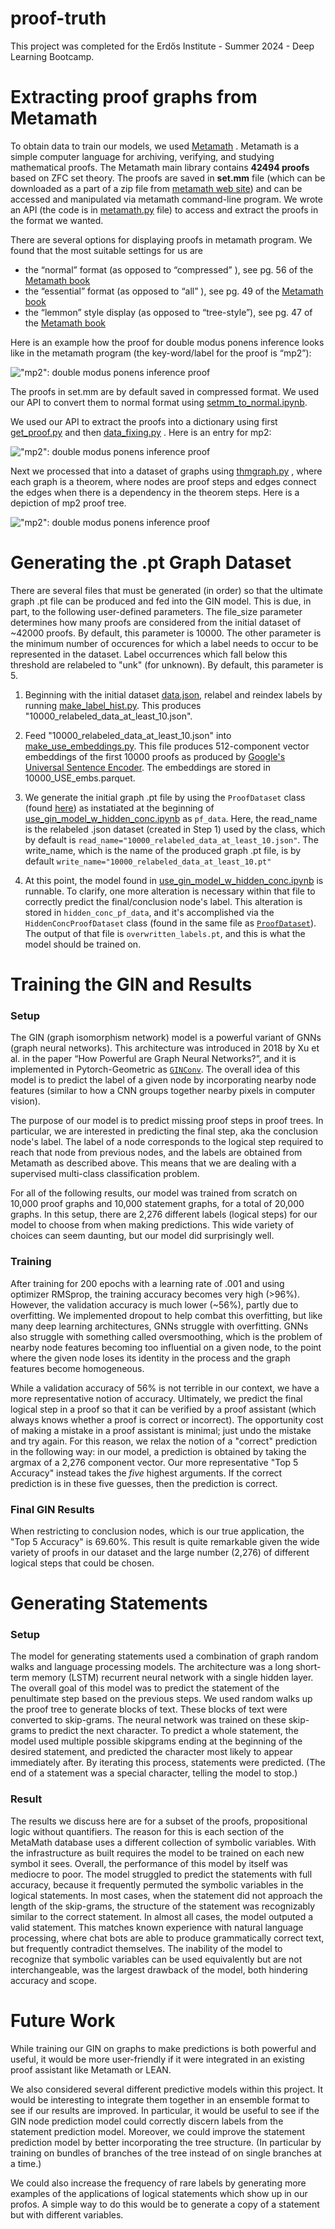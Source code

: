 # proof-truth
This project was completed for the Erdős Institute - Summer 2024 - Deep Learning Bootcamp.

# Extracting proof graphs from Metamath
To obtain data to train our models, we used [Metamath](https://us.metamath.org) . Metamath is a simple computer language for archiving, verifying, and studying mathematical proofs. The Metamath main library contains **42494 proofs** based on ZFC set theory. The proofs are saved in **set.mm** file (which can be downloaded as a part of a zip file from [metamath web site](https://us.metamath.org/#downloads)) and can be accessed and manipulated via metamath command-line program. We wrote an API (the code is in [metamath.py](metamath.py) file) to access and extract the proofs in the format we wanted. 

There are several options for displaying proofs in metamath program. We found that the most suitable settings for us are
- the “normal” format (as opposed to “compressed” ), see pg. 56 of the [Metamath book](https://us.metamath.org/#book)
- the “essential” format (as opposed to “all” ), see pg. 49 of the [Metamath book](https://us.metamath.org/#book)
- the “lemmon” style display (as opposed to “tree-style”), see pg. 47 of the [Metamath book](https://us.metamath.org/#book) 

Here is an example how the proof for double modus ponens inference looks like in the metamath program (the key-word/label for the proof is “mp2”):

!["mp2": double modus ponens inference proof](/presentation_assets/mp2_lemmon.png)

The proofs in set.mm are by default saved in compressed format. We used our API to convert them to normal format using [setmm_to_normal.ipynb](/Dataset/setmm_to_normal.ipynb). 

We used our API to extract the proofs into a dictionary using first [get_proof.py](/Dataset/get_proof.py) and then [data_fixing.py](/Dataset/data_fixing.py) . Here is an entry for mp2:

!["mp2": double modus ponens inference proof](/presentation_assets/mp2_dict.png)

Next we processed that into a dataset of graphs using [thmgraph.py](/Dataset/thmgraph.py) , where each graph is a theorem, where nodes are proof steps and edges connect the edges when there is a dependency in the theorem steps. Here is a depiction of mp2 proof tree.

!["mp2": double modus ponens inference proof](/presentation_assets/ax-mp_proof_tree.png)

# Generating the .pt Graph Dataset

There are several files that must be generated (in order) so that the ultimate graph .pt file can be produced and fed into the GIN model. This is due, in part, to the following user-defined parameters. The file_size parameter determines how many proofs are considered from the initial dataset of ~42000 proofs. By default, this parameter is 10000. The other parameter is the minimum number of occurences for which a label needs to occur to be represented in the dataset. Label occurrences which fall below this threshold are relabeled to "unk" (for unknown). By default, this parameter is 5.

1. Beginning with the initial dataset [data.json](https://github.com/jableable/proof-truth/blob/main/Model/USE%20GIN%20model/data/raw/data.json), relabel and reindex labels by running [make_label_hist.py](https://github.com/jableable/proof-truth/blob/main/Model/USE%20GIN%20model/make_label_hist.py). This produces "10000_relabeled_data_at_least_10.json".

2. Feed "10000_relabeled_data_at_least_10.json" into [make_use_embeddings.py](https://github.com/jableable/proof-truth/blob/main/Model/USE%20GIN%20model/make_use_embeddings.py). This file produces 512-component vector embeddings of the first 10000 proofs as produced by [Google's Universal Sentence Encoder](https://research.google/pubs/universal-sentence-encoder/). The embeddings are stored in 10000_USE_embs.parquet.

3. We generate the initial graph .pt file by using the <code>ProofDataset</code> class (found [here](https://github.com/jableable/proof-truth/blob/main/Model/USE%20GIN%20model/use_dataset.py])) as instatiated at the beginning of [use_gin_model_w_hidden_conc.ipynb](https://github.com/jableable/proof-truth/blob/main/Model/USE%20GIN%20model/use_gin_model_w_hidden_conc.ipynb) as <code>pf_data</code>. Here, the read_name is the relabeled .json dataset (created in Step 1) used by the class, which by default is <code>read_name="10000_relabeled_data_at_least_10.json"</code>. The write_name, which is the name of the produced graph .pt file, is by default <code>write_name="10000_relabeled_data_at_least_10.pt"</code>

4. At this point, the model found in [use_gin_model_w_hidden_conc.ipynb](https://github.com/jableable/proof-truth/blob/main/Model/USE%20GIN%20model/use_gin_model_w_hidden_conc.ipynb) is runnable. To clarify, one more alteration is necessary within that file to correctly predict the final/conclusion node's label. This alteration is stored in <code>hidden_conc_pf_data</code>, and it's accomplished via the <code>HiddenConcProofDataset</code> class (found in the same file as  [<code>ProofDataset</code>](https://github.com/jableable/proof-truth/blob/main/Model/USE%20GIN%20model/use_dataset.py])). The output of that file is <code>overwritten_labels.pt</code>, and this is what the model should be trained on.

# Training the GIN and Results

### Setup

The GIN (graph isomorphism network) model is a powerful variant of GNNs (graph neural networks). This architecture was introduced in 2018 by Xu et al. in the paper “How Powerful are Graph Neural Networks?”, and it is implemented in Pytorch-Geometric as [<code>GINConv</code>](https://pytorch-geometric.readthedocs.io/en/latest/generated/torch_geometric.nn.conv.GINConv.html). The overall idea of this model is to predict the label of a given node by incorporating nearby node features (similar to how a CNN groups together nearby pixels in computer vision).

The purpose of our model is to predict missing proof steps in proof trees. In particular, we are interested in predicting the final step, aka the conclusion node's label. The label of a node corresponds to the logical step required to reach that node from previous nodes, and the labels are obtained from Metamath as described above. This means that we are dealing with a supervised multi-class classification problem.

For all of the following results, our model was trained from scratch on 10,000 proof graphs and 10,000 statement graphs, for a total of 20,000 graphs. In this setup, there are 2,276 different labels (logical steps) for our model to choose from when making predictions. This wide variety of choices can seem daunting, but our model did surprisingly well. 

### Training

After training for 200 epochs with a learning rate of .001 and using optimizer RMSprop, the training accuracy becomes very high (>96%). However, the validation accuracy is much lower (~56%), partly due to overfitting. We implemented dropout to help combat this overfitting, but like many deep learning architectures, GNNs struggle with overfitting. GNNs also struggle with something called oversmoothing, which is the problem of nearby node features becoming too influential on a given node, to the point where the given node loses its identity in the process and the graph features become homogeneous. 

While a validation accuracy of 56% is not terrible in our context, we have a more representative notion of accuracy. Ultimately, we predict the final logical step in a proof so that it can be verified by a proof assistant (which always knows whether a proof is correct or incorrect). The opportunity cost of making a mistake in a proof assistant is minimal; just undo the mistake and try again. For this reason, we relax the notion of a "correct" prediction in the following way: in our model, a prediction is obtained by taking the argmax of a 2,276 component vector. Our more representative "Top 5 Accuracy" instead takes the *five* highest arguments. If the correct prediction is in these five guesses, then the prediction is correct. 

### Final GIN Results

When restricting to conclusion nodes, which is our true application, the "Top 5 Accuracy" is 69.60%. This result is quite remarkable given the wide variety of proofs in our dataset and the large number (2,276) of different logical steps that could be chosen.

# Generating Statements

### Setup

The model for generating statements used a combination of graph random walks and language processing models. The architecture was a long short-term memory (LSTM) recurrent neural network with a single hidden layer. The overall goal of this model was to predict the statement of the penultimate step based on the previous steps. We used random walks up the proof tree to generate blocks of text. These blocks of text were converted to skip-grams. The neural network was trained on these skip-grams to predict the next character. To predict a whole statement, the model used multiple possible skipgrams ending at the beginning of the desired statement, and predicted the character most likely to appear immediately after. By iterating this process, statements were predicted. (The end of a statement was a special character, telling the model to stop.) 

### Result

The results we discuss here are for a subset of the proofs, propositional logic without quantifiers. The reason for this is each section of the MetaMath database uses a different collection of symbolic variables. With the infrastructure as built requires the model to be trained on each new symbol it sees. Overall, the performance of this model by itself was mediocre to poor. The model struggled to predict the statements with full accuracy, because it frequently permuted the symbolic variables in the logical statements. In most cases, when the statement did not approach the length of the skip-grams, the structure of the statement was recognizably similar to the correct statement. In almost all cases, the model outputed a valid statement. This matches known experience with natural language processing, where chat bots are able to produce grammatically correct text, but frequently contradict themselves. The inability of the model to recognize that symbolic variables can be used equivalently but are not interchangeable, was the largest drawback of the model, both hindering accuracy and scope.

# Future Work

While training our GIN on graphs to make predictions is both powerful and useful, it would be more user-friendly if it were integrated in an existing proof assistant like Metamath or LEAN.

We also considered several different predictive models within this project. It would be interesting to integrate them together in an ensemble format to see if our results are improved. In particular, it would be useful to see if the GIN node prediction model could correctly discern labels from the statement prediction model. Moreover, we could improve the statement prediction model by better incorporating the tree structure. (In particular by training on bundles of branches of the tree instead of on single branches at a time.)

We could also increase the frequency of rare labels by generating more examples of the applications of logical statements which show up in our profos. A simple way to do this would be to generate a copy of a statement but with different variables. 





